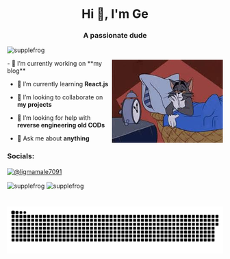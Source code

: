 <h1 align="center">Hi 👋, I'm Ge</h1>
<h3 align="center">A passionate dude</h3>

<p align="left"> <img src="https://komarev.com/ghpvc/?username=supplefrog&label=Profile%20views&color=0e75b6&style=flat" alt="supplefrog" /> </p>
<img align="right" src="images.jpeg" /></p>
- 🔭 I’m currently working on **my blog**

- 🌱 I’m currently learning **React.js**

- 👯 I’m looking to collaborate on **my projects**

- 🤝 I’m looking for help with **reverse engineering old CODs**

- 💬 Ask me about **anything**

<h3 align="left">Socials:</h3>
<p align="left">
<a href="https://www.youtube.com/c/@ligmamale7091" target="blank"><img align="center" src="https://raw.githubusercontent.com/rahuldkjain/github-profile-readme-generator/master/src/images/icons/Social/youtube.svg" alt="@ligmamale7091" height="30" width="40" /></a>
</p>

<p><img align="center" src="https://github-readme-stats.vercel.app/api/top-langs?username=supplefrog&show_icons=true&locale=en&layout=compact" alt="supplefrog" />
  <img align="center" src="https://github-readme-streak-stats.herokuapp.com/?user=supplefrog&" alt="supplefrog" /></p>

###

<br clear="both">

<img src="https://raw.githubusercontent.com/supplefrog/supplefrog/output/snake.svg" alt="Snake animation" />

###
